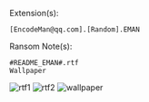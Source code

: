 Extension(s): 
```
[EncodeMan@qq.com].[Random].EMAN 
```
Ransom Note(s): 
```
#README_EMAN#.rtf
Wallpaper
```
![rtf1](https://github.com/user-attachments/assets/446ab734-d431-4370-ad3c-90232e924e12)
![rtf2](https://github.com/user-attachments/assets/396c3a9a-e716-41d2-b198-3e9963909884)
![wallpaper](https://github.com/user-attachments/assets/67b38390-e8c5-479b-983f-d14631e3497e)
